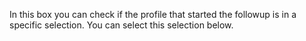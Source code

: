 In this box you can check if the profile that started the followup is in a specific selection. You can select this selection below.
